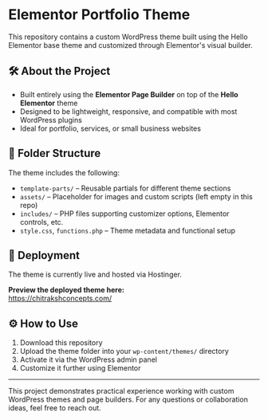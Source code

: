 # Elementor Portfolio Theme

This repository contains a custom WordPress theme built using the Hello Elementor base theme and customized through Elementor's visual builder.

## 🛠 About the Project

- Built entirely using the **Elementor Page Builder** on top of the **Hello Elementor** theme
- Designed to be lightweight, responsive, and compatible with most WordPress plugins
- Ideal for portfolio, services, or small business websites

## 📁 Folder Structure

The theme includes the following:

- `template-parts/` – Reusable partials for different theme sections
- `assets/` – Placeholder for images and custom scripts (left empty in this repo)
- `includes/` – PHP files supporting customizer options, Elementor controls, etc.
- `style.css`, `functions.php` – Theme metadata and functional setup

## 🚀 Deployment

The theme is currently live and hosted via Hostinger.

**Preview the deployed theme here:**  
https://chitrakshconcepts.com/

## ⚙️ How to Use

1. Download this repository
2. Upload the theme folder into your `wp-content/themes/` directory
3. Activate it via the WordPress admin panel
4. Customize it further using Elementor

---

This project demonstrates practical experience working with custom WordPress themes and page builders. For any questions or collaboration ideas, feel free to reach out.
